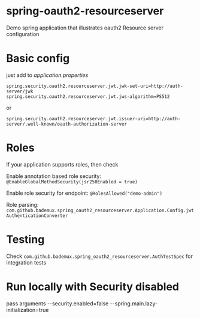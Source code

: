 # spring-oauth2-resourceserver

Demo spring application that illustrates oauth2 Resource server configuration

# Basic config

just add to _application.properties_

```properties
spring.security.oauth2.resourceserver.jwt.jwk-set-uri=http://auth-server/jwk
spring.security.oauth2.resourceserver.jwt.jws-algorithm=PS512
```

or

```properties
spring.security.oauth2.resourceserver.jwt.issuer-uri=http://auth-server/.well-known/oauth-authorization-server
```

# Roles

If your application supports roles, then check

Enable annotation based role security: ```@EnableGlobalMethodSecurity(jsr250Enabled = true)```

Enable role security for endpoint: ```@RolesAllowed("demo-admin")```

Role parsing: ```com.github.bademux.spring_oauth2_resourceserver.Application.Config.jwtAuthenticationConverter```

# Testing

Check ```com.github.bademux.spring_oauth2_resourceserver.AuthTestSpec``` for integration tests

# Run locally with Security disabled

pass arguments --security.enabled=false --spring.main.lazy-initialization=true
